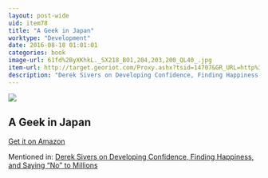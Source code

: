 ```yaml
---
layout: post-wide
uid: item78
title: "A Geek in Japan"
worktype: "Development"
date: 2016-08-18 01:01:01
categories: book
image-url: 61fd%2ByXKhkL._SX218_BO1,204,203,200_QL40_.jpg
item-url: http://target.georiot.com/Proxy.ashx?tsid=14707&GR_URL=http%3A%2F%2Fwww.amazon.com%2FGeek-Japan-Discovering-Manga-Ceremony%2Fdp%2F4805311290%2F
description: "Derek Sivers on Developing Confidence, Finding Happiness, and Saying “No” to Millions"
---
```

<a href="http://target.georiot.com/Proxy.ashx?tsid=14707&GR_URL=http%3A%2F%2Fwww.amazon.com%2FGeek-Japan-Discovering-Manga-Ceremony%2Fdp%2F4805311290%2F" target="blank"><img src="../../../../img/thumbs/61fd%2ByXKhkL._SX218_BO1,204,203,200_QL40_.jpg" class="prod-img"></a>
<h2>A Geek in Japan</h2>
<p><a href="http://target.georiot.com/Proxy.ashx?tsid=14707&GR_URL=http%3A%2F%2Fwww.amazon.com%2FGeek-Japan-Discovering-Manga-Ceremony%2Fdp%2F4805311290%2F" target="blank">Get it on Amazon</a><p>
<p>Mentioned in: <a href="http://fourhourworkweek.com/2015/12/14/derek-sivers-on-developing-confidence-finding-happiness-and-saying-no-to-millions/" target="blank">Derek Sivers on Developing Confidence, Finding Happiness, and Saying “No” to Millions</a></p>
